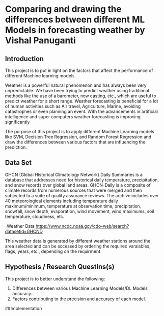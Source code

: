 # Comparing and drawing the differences between different ML Models in forecasting weather by Vishal Panuganti

## Introduction
This project is to put in light on the factors that affect the performance of different Machine learning models.

Weather is a powerful natural phenomenon and has always been very unpredictable. We have been trying to predict weather using traditional methods like the use of a barometer, now casting, etc., which are useful to predict weather for a short range. Weather forecasting is beneficial for a lot of human activities such as Air travel, Agriculture, Marine, avoiding catastrophes or even planning an event. With the advancements in artificial intelligence and super computers weather forecasting is improving significantly

The purpose of this project is to apply different Machine Learning models like SVM, Decision Tree Regression, and Random Forest Regression and draw the differences between various factors that are influencing the prediction. 

## Data Set 

GHCN (Global Historical Climatology Network) Daily Summaries is a database that addresses need for historical daily temperature, precipitation, and snow records over global land areas. GHCN-Daily is a composite of climate records from numerous sources that were merged and then subjected to a suite of quality assurance reviews. The archive includes over 40 meteorological elements including temperature daily maximum/minimum, temperature at observation time, precipitation, snowfall, snow depth, evaporation, wind movement, wind maximums, soil temperature, cloudiness, etc. 

-Weather Data
https://www.ncdc.noaa.gov/cdo-web/search?datasetid=GHCND

This weather data is generated by different weather stations around the area selected and can be accessed by ordering the required varaiables, flags, years, etc., depending on the requirment. 

## Hypothesis / Research Questins(s)
This project is to better understand the following:
  1. Differences between various Machine Learning Models/DL Models accuracy.
  2. Factors contributing to the precision and accuracy of each model.

##Implementation 




